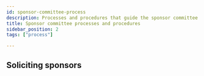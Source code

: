```yaml
---
id: sponsor-committee-process
description: Processes and procedures that guide the sponsor committee
title: Sponsor committee processes and procedures
sidebar_position: 2
tags: ["process"]

---
```


## Soliciting sponsors